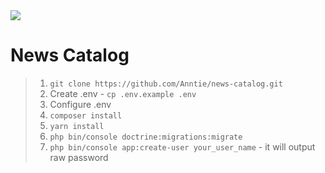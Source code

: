 <img src="https://symfony.com/images/logos/header-logo.svg">

# News Catalog
> 1. `git clone https://github.com/Anntie/news-catalog.git`
> 2. Create .env - `cp .env.example .env`
> 3. Configure .env
> 4. `composer install`
> 5. `yarn install`
> 6. `php bin/console doctrine:migrations:migrate`
> 7. `php bin/console app:create-user your_user_name` - it will output raw password 
